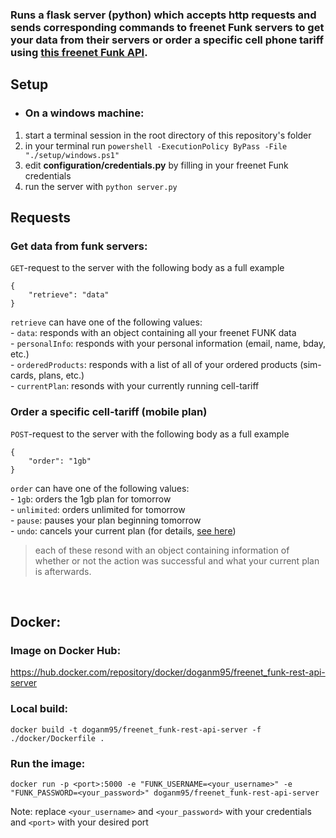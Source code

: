 ### Runs a flask server (python) which accepts http requests and sends corresponding commands to freenet Funk servers to get your data from their servers or order a specific cell phone tariff using [this freenet Funk API](https://github.com/lagmoellertim/freenet-funk-api).

## Setup
- ### On a windows machine:
1. start a terminal session in the root directory of this repository's folder
2. in your terminal run `powershell -ExecutionPolicy ByPass -File "./setup/windows.ps1"`
3. edit **configuration/credentials.py** by filling in your freenet Funk credentials
4. run the server with `python server.py`

## Requests

### Get data from funk servers:
`GET`-request to the server with the following body as a full example
```
{
    "retrieve": "data"
}
```
`retrieve` can have one of the following values:  
    - `data`: responds with an object containing all your freenet FUNK data  
    - `personalInfo`: responds with your personal information (email, name, bday, etc.)  
    - `orderedProducts`: responds with a list of all of your ordered products (sim-cards, plans, etc.)  
    - `currentPlan`: resonds with your currently running cell-tariff


### Order a specific cell-tariff (mobile plan)
`POST`-request to the server with the following body as a full example
```
{  
    "order": "1gb"
}
```

`order` can have one of the following values:  
    - `1gb`: orders the 1gb plan for tomorrow  
    - `unlimited`: orders unlimited for tomorrow  
    - `pause`: pauses your plan beginning tomorrow  
    - `undo`: cancels your current plan (for details, [see here](https://github.com/lagmoellertim/freenet-funk-api))  

>each of these resond with an object containing information of whether or not the action was successful and what your current plan is afterwards.

<br/>  

## Docker:

### Image on Docker Hub:

https://hub.docker.com/repository/docker/doganm95/freenet_funk-rest-api-server

### Local build:

`docker build -t doganm95/freenet_funk-rest-api-server -f ./docker/Dockerfile .`

### Run the image: 
`docker run -p <port>:5000 -e "FUNK_USERNAME=<your_username>" -e "FUNK_PASSWORD=<your_password>" doganm95/freenet_funk-rest-api-server`  

Note: replace `<your_username>` and `<your_password>` with your credentials and `<port>` with your desired port
